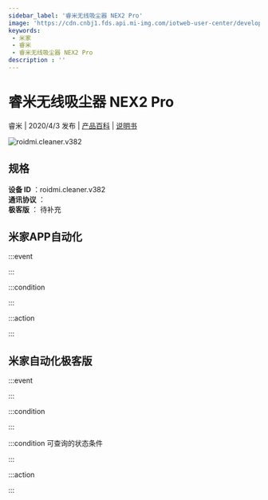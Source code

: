 ```yaml
---
sidebar_label: '睿米无线吸尘器 NEX2 Pro'
image: 'https://cdn.cnbj1.fds.api.mi-img.com/iotweb-user-center/developer_1679071134466JRJhy0sJ.png?GalaxyAccessKeyId=AKVGLQWBOVIRQ3XLEW&Expires=9223372036854775807&Signature=/Y63xvLCddnBMz+J9idXnvDWD2Y='
keywords: 
 - 米家
 - 睿米
 - 睿米无线吸尘器 NEX2 Pro
description : ''
---
```

# 睿米无线吸尘器 NEX2 Pro

睿米 | 2020/4/3 发布 | [产品百科](https://home.mi.com/webapp/content/baike/product/index.html?model=roidmi.cleaner.v382/) | [说明书](https://home.mi.com/views/introduction.html?model=roidmi.cleaner.v382&region=cn)

![roidmi.cleaner.v382](https://cdn.cnbj1.fds.api.mi-img.com/iotweb-user-center/developer_1679071134466JRJhy0sJ.png?GalaxyAccessKeyId=AKVGLQWBOVIRQ3XLEW&Expires=9223372036854775807&Signature=/Y63xvLCddnBMz+J9idXnvDWD2Y=)

## 规格  
> 
**设备 ID** ：roidmi.cleaner.v382  
**通讯协议** ：  
**极客版**  ： 待补充 


## 米家APP自动化  

:::event  

:::

:::condition  

:::

:::action   

:::

## 米家自动化极客版  

:::event  

:::

:::condition  

:::

:::condition 可查询的状态条件  

:::

:::action  

:::

        

